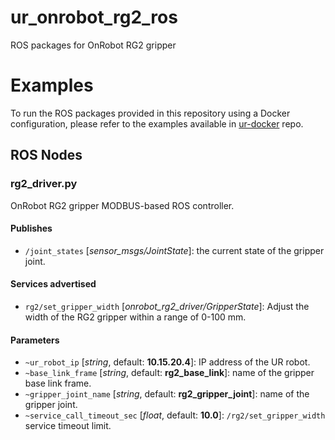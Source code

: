 # ur_onrobot_rg2_ros
ROS packages for OnRobot RG2 gripper

# Examples

To run the ROS packages provided in this repository using a Docker configuration, please refer to the examples available in [ur-docker](https://github.com/husarion/ur-onrobot-rg2-docker) repo.

## ROS Nodes

### rg2_driver.py

OnRobot RG2 gripper MODBUS-based ROS controller.

#### Publishes

- `/joint_states` [*sensor_msgs/JointState*]: the current state of the gripper joint.

#### Services advertised

- `rg2/set_gripper_width` [*onrobot_rg2_driver/GripperState*]: Adjust the width of the RG2 gripper within a range of 0-100 mm.

#### Parameters

- `~ur_robot_ip` [*string*, default: **10.15.20.4**]: IP address of the UR robot.
- `~base_link_frame` [*string*, default: **rg2_base_link**]: name of the gripper base link frame.
- `~gripper_joint_name` [*string*, default: **rg2_gripper_joint**]: name of the gripper joint.
- `~service_call_timeout_sec` [*float*, default: **10.0**]: `/rg2/set_gripper_width` service timeout limit. 